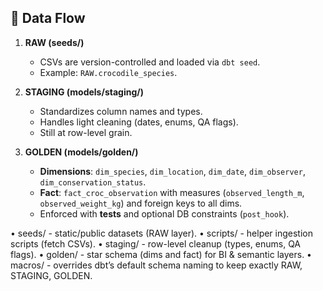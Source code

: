 ## 🐊 Data Flow

1. **RAW (seeds/)**  
   - CSVs are version-controlled and loaded via `dbt seed`.  
   - Example: `RAW.crocodile_species`.

2. **STAGING (models/staging/)**  
   - Standardizes column names and types.  
   - Handles light cleaning (dates, enums, QA flags).  
   - Still at row-level grain.

3. **GOLDEN (models/golden/)**  
   - **Dimensions**: `dim_species`, `dim_location`, `dim_date`, `dim_observer`, `dim_conservation_status`.  
   - **Fact**: `fact_croc_observation` with measures (`observed_length_m`, `observed_weight_kg`) and foreign keys to all dims.  
   - Enforced with **tests** and optional DB constraints (`post_hook`).
  
  •	seeds/ - static/public datasets (RAW layer).
	•	scripts/ - helper ingestion scripts (fetch CSVs).
	•	staging/ - row-level cleanup (types, enums, QA flags).
	•	golden/ - star schema (dims and fact) for BI & semantic layers.
	•	macros/ - overrides dbt’s default schema naming to keep exactly RAW, STAGING, GOLDEN.
